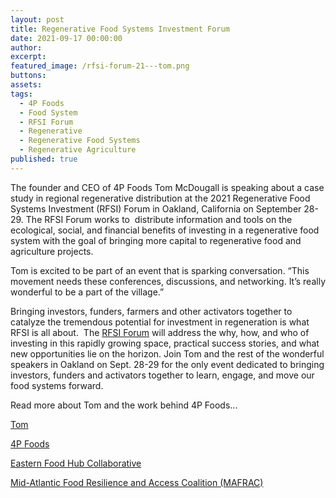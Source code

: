 ```yaml
---
layout: post
title: Regenerative Food Systems Investment Forum
date: 2021-09-17 00:00:00
author:
excerpt:
featured_image: /rfsi-forum-21---tom.png
buttons:
assets:
tags:
  - 4P Foods
  - Food System
  - RFSI Forum
  - Regenerative
  - Regenerative Food Systems
  - Regenerative Agriculture
published: true
---
```

<div class="editable"><p>The founder and CEO of 4P Foods Tom McDougall is speaking about a case study in regional regenerative distribution at the 2021 Regenerative Food Systems Investment (RFSI) Forum in Oakland, California on September 28-29. The RFSI Forum works to&nbsp; distribute information and tools on the ecological, social, and financial benefits of investing in a regenerative food system with the goal of bringing more capital to regenerative food and agriculture projects.&nbsp;</p><p>Tom is excited to be part of an event that is sparking conversation. &ldquo;This movement needs these conferences, discussions, and networking. It&rsquo;s really wonderful to be a part of the village.&rdquo;</p><p>Bringing investors, funders, farmers and other activators together to catalyze the tremendous potential for investment in regeneration is what RFSI is all about.&nbsp; The <a target="_blank" rel="noopener" href="https://rfsi-forum.com/current-forum/">RFSI Forum</a> will address the why, how, and who of investing in this rapidly growing space, practical success stories, and what new opportunities lie on the horizon. Join Tom and the rest of the wonderful speakers in Oakland on Sept. 28-29 for the only event dedicated to bringing investors, funders and activators together to learn, engage, and move our food systems forward.</p><p>Read more about Tom and the work behind 4P Foods...</p><p><a target="_blank" rel="noopener" href="/team/tom-mcdougall/">Tom</a></p><p><a target="_blank" rel="noopener" href="/about/">4P Foods</a></p><p><a target="_blank" rel="noopener" href="https://www.easternfoodhubcollaborative.org/">Eastern Food Hub Collaborative</a></p><p><a target="_blank" rel="noopener" href="/posts/mid-atlantic-food-resilience-and-access-coalition-mafrac/">Mid-Atlantic Food Resilience and Access Coalition (MAFRAC)</a></p></div>
